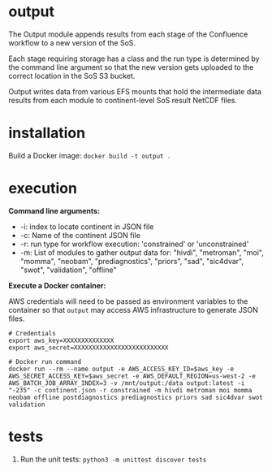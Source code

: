 # output

The Output module appends results from each stage of the Confluence workflow
to a new version of the SoS.

Each stage requiring storage has a class and the run type is determined by
the command line argument so that the new version gets uploaded to the 
correct location in the SoS S3 bucket.

Output writes data from various EFS mounts that hold the intermediate data results from each module to continent-level SoS result NetCDF files. 

# installation

Build a Docker image: `docker build -t output .`

# execution

**Command line arguments:**
- -i: index to locate continent in JSON file
- -c: Name of the continent JSON file
- -r: run type for workflow execution: 'constrained' or 'unconstrained'
- -m: List of modules to gather output data for: "hivdi", "metroman", "moi", "momma", "neobam", "prediagnostics", "priors", "sad", "sic4dvar", "swot", "validation", "offline"

**Execute a Docker container:**

AWS credentials will need to be passed as environment variables to the container so that `output` may access AWS infrastructure to generate JSON files.

```
# Credentials
export aws_key=XXXXXXXXXXXXXX
export aws_secret=XXXXXXXXXXXXXXXXXXXXXXXXXX

# Docker run command
docker run --rm --name output -e AWS_ACCESS_KEY_ID=$aws_key -e AWS_SECRET_ACCESS_KEY=$aws_secret -e AWS_DEFAULT_REGION=us-west-2 -e AWS_BATCH_JOB_ARRAY_INDEX=3 -v /mnt/output:/data output:latest -i "-235" -c continent.json -r constrained -m hivdi metroman moi momma neobam offline postdiagnostics prediagnostics priors sad sic4dvar swot validation
```

# tests

1. Run the unit tests: `python3 -m unittest discover tests`